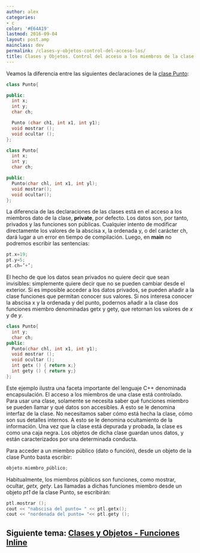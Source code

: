 ```yaml
---
author: alex
categories:
- c
color: '#E64A19'
lastmod: 2016-09-04
layout: post.amp
mainclass: dev
permalink: /clases-y-objetos-control-del-acceso-los/
title: Clases y Objetos. Control del acceso a los miembros de la clase
---
```


Veamos la diferencia entre las siguientes declaraciones de la [clase Punto][1]:

<!--more-->

```cpp
class Punto{

public:
  int x;
  int y;
  char ch;

  Punto (char ch1, int x1, int y1);
  void mostrar ();
  void ocultar ();
};
```

```cpp
class Punto{
  int x;
  int y;
  char ch;

public:
  Punto(char chl, int x1, int yl);
  void mostrar();
  void ocultar();
};
```

La diferencia de las declaraciones de las clases está en el acceso a los miembros dato de la clase, **private**, por defecto. Los datos son, por tanto, privados y las funciones son públicas. Cualquier intento de modificar directamente los valores de la abscisa x, la ordenada y, o del carácter ch, dará lugar a un error en tiempo de compilación. Luego, en **main** no podremos escribir las sentencias:

```cpp
pt.x=19;
pt.y=5;
pt.ch=’+’;
```

El hecho de que los datos sean privados no quiere decir que sean invisibles: simplemente quiere decir que no se pueden cambiar desde el exterior. Si es imposible acceder a los datos privados, se pueden añadir a la clase funciones que permitan conocer sus valores. Si nos interesa conocer la abscisa x y la ordenada y del punto, podernos añadir a la clase dos funciones miembro denominadas getx y gety, que retornan los valores de *x* y de *y*.

```cpp
class Punto{
  int y;
  char ch;
public:
  Punto(char chl, int x1, int y1);
  void mostrar ();
  void ocultar ();
  int getx () { return x;}
  int gety () { return y;}
};
```

Este ejemplo ilustra una faceta importante del lenguaje C++ denominada encapsulación. El acceso a los miembros de una clase está controlado. Para usar una clase, solamente se necesita saber qué funciones miembro se pueden llamar y qué datos son accesibles. A esto se le denomina interfaz de la clase. No necesitamos saber cómo está hecha la clase, cómo son sus detalles internos. A esto se le denomina ocultamiento de la información. Una vez que la clase está depurada y probada, la clase es como una caja negra. Los objetos de dicha clase guardan unos datos, y están caracterizados por una determinada conducta.

Para acceder a un miembro público (dato o función), desde un objeto de la clase Punto basta escribir:

```cpp
objeto.miembro_público;
```

Habitualmente, los miembros públicos son funciones, como mostrar, ocultar, *getx, gety*. Las llamadas a dichas funciones miembro desde un objeto *pt1* de la clase Punto, se escribirán:

```cpp
ptl.mostrar ();
cout << "nabscisa del punto= " << ptl.getx();
cout << "nordenada del punto= "<< ptl.gety ();
```

## Siguiente tema: [Clases y Objetos - Funciones Inline][2]

 [1]: https://elbauldelprogramador.com/clases-y-objetos-definir-una-clase/
 [2]: https://elbauldelprogramador.com/clases-y-objetos-funciones-inline/